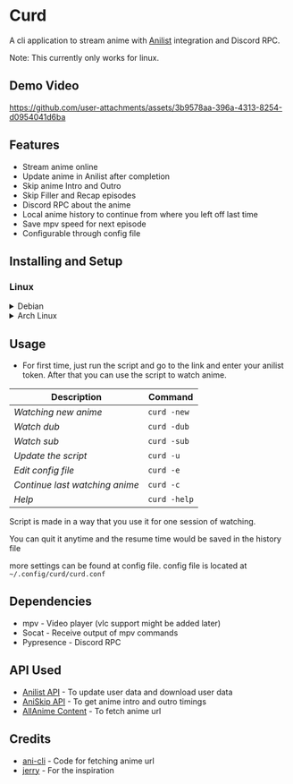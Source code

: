 
# Curd

A cli application to stream anime with [Anilist](https://anilist.co/) integration and Discord RPC.

Note: This currently only works for linux.

## Demo Video
https://github.com/user-attachments/assets/3b9578aa-396a-4313-8254-d0954041d6ba

## Features
- Stream anime online
- Update anime in Anilist after completion
- Skip anime Intro and Outro
- Skip Filler and Recap episodes
- Discord RPC about the anime
- Local anime history to continue from where you left off last time
- Save mpv speed for next episode
- Configurable through config file

## Installing and Setup
### Linux
<details><summary>Debian</summary>
  

```
    sudo apt-get install socat
    pip3 install pypresence requests
    git clone https://github.com/wraient/curd --depth=1
    python3 ./curd/curd.py
```

</details>

<details><summary>Arch Linux</summary>
  
```
paru -Sy curd
```
or
```
yay -Sy curd
```

</details>


## Usage

- For first time, just run the script and go to the link and enter your anilist token. After that you can use the script to watch anime.

|Description            | Command          |
------------------------|------------------
|*Watching new anime*   | `curd -new`     |
|*Watch dub*            | `curd -dub`      |
|*Watch sub*            | `curd -sub`      |
|*Update the script*    | `curd -u`        |
|*Edit config file*    | `curd -e`        |
|*Continue last watching anime* |`curd -c`  |
|*Help*                 | `curd -help`     |


Script is made in a way that you use it for one session of watching.

You can quit it anytime and the resume time would be saved in the history file

more settings can be found at config file.
config file is located at ```~/.config/curd/curd.conf```

## Dependencies
- mpv - Video player (vlc support might be added later)
- Socat - Receive output of mpv commands
- Pypresence - Discord RPC
    
## API Used
- [Anilist API](https://anilist.gitbook.io/anilist-apiv2-docs) - To update user data and download user data
- [AniSkip API](https://api.aniskip.com/api-docs) - To get anime intro and outro timings
- [AllAnime Content](https://allanime.to/) - To fetch anime url

## Credits
- [ani-cli](https://github.com/pystardust/ani-cli) - Code for fetching anime url
- [jerry](https://github.com/justchokingaround/jerry) - For the inspiration
